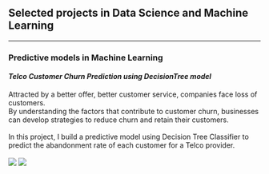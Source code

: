 ## Selected projects in Data Science and Machine Learning

---

### Predictive models in Machine Learning

#### _Telco Customer Churn Prediction using DecisionTree model_

Attracted by a better offer, better customer service, companies face loss of customers.  
By understanding the factors that contribute to customer churn, businesses can develop strategies to reduce churn and retain their customers.
<br><br>
In this project, I build a predictive model using Decision Tree Classifier to predict the abandonment rate of each customer for a Telco provider.
<br><br>
[![](https://img.shields.io/badge/Python-white?logo=Python)](#) [![](https://img.shields.io/badge/Jupyter-white?logo=Jupyter)](#)


